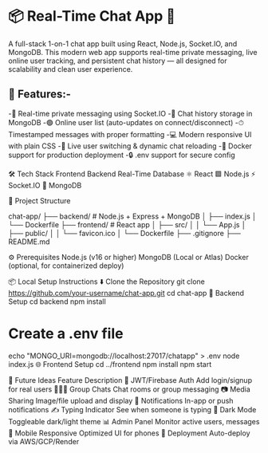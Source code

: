  # 📦 Real-Time Chat App 💬
A full-stack 1-on-1 chat app built using React, Node.js, Socket.IO, and MongoDB. This modern web app supports real-time private messaging, live online user tracking, and persistent chat history — all designed for scalability and clean user experience.

## 🚀 Features:-

-💬 Real-time private messaging using Socket.IO
-🧠 Chat history storage in MongoDB
-🟢 Online user list (auto-updates on connect/disconnect)
-⏱ Timestamped messages with proper formatting
-💻 Modern responsive UI with plain CSS
-🔄 Live user switching & dynamic chat reloading
-🐳 Docker support for production deployment
-🔒 .env support for secure config

🛠 Tech Stack
Frontend	Backend	      Real-Time	     Database
⚛ React	   🟩 Node.js	⚡ Socket.IO	  🍃 MongoDB

📁 Project Structure

chat-app/
├── backend/               # Node.js + Express + MongoDB
│   ├── index.js
│   └── Dockerfile
├── frontend/              # React app
│   ├── src/
│   │   └── App.js
│   ├── public/
│   │   └── favicon.ico
│   └── Dockerfile
├── .gitignore
├── README.md



⚙️ Prerequisites
Node.js (v16 or higher)
MongoDB (Local or Atlas)
Docker (optional, for containerized deploy)

📦 Local Setup Instructions
⬇️ Clone the Repository
git clone https://github.com/your-username/chat-app.git
cd chat-app
🔧 Backend Setup
cd backend
npm install
# Create a .env file
echo "MONGO_URI=mongodb://localhost:27017/chatapp" > .env
node index.js
🌐 Frontend Setup
cd ../frontend
npm install
npm start

🔮 Future Ideas
Feature                 	 Description
🔐 JWT/Firebase Auth	    Add login/signup for real users
🧑‍🤝‍🧑 Group Chats	          Chat rooms or group messaging
📷 Media Sharing	        Image/file upload and display
🔔 Notifications	        In-app or push notifications
✍️ Typing Indicator	        See when someone is typing
🌙 Dark Mode	            Toggleable dark/light theme
📊 Admin Panel	            Monitor active users, messages
📲 Mobile Responsive	    Optimized UI for phones
🚀 Deployment	            Auto-deploy via AWS/GCP/Render
